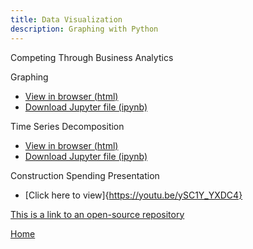 ```yaml
---
title: Data Visualization
description: Graphing with Python
---
```


Competing Through Business Analytics

Graphing
- [View in browser (html)](BasicGraphAssignment.html)
- [Download Jupyter file (ipynb)](BasicGraphAssignment.ipynb)

Time Series Decomposition
- [View in browser (html)](M3Graphing.html)
- [Download Jupyter file (ipynb)](M3Graphing.ipynb)

Construction Spending Presentation
- [Click here to view]{https://youtu.be/ySC1Y_YXDC4}

[This is a link to an open-source repository](https://github.com/Cherylngo/jekyll-doc-project)

[Home](https://cherylngo.github.io/)
